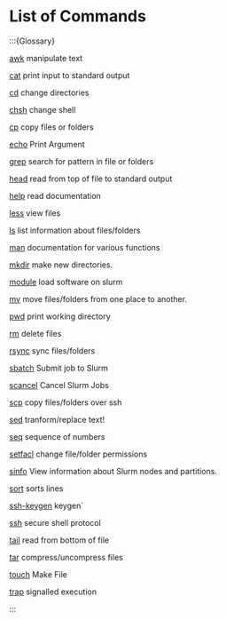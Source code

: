 # List of Commands

:::{Glossary}

[awk](./commands/awk)
     manipulate text


[cat](./commands/cat)
     print input to standard output


[cd](./commands/cd)
     change directories


[chsh](./commands/chsh)
     change shell


[cp](./commands/cp)
     copy files or folders


[echo](./commands/echo)
     Print Argument


[grep](./commands/grep)
     search for pattern in file or folders


[head](./commands/head)
     read from top of file to standard output


[help](./commands/help)
     read documentation


[less](./commands/less)
     view files


[ls](./commands/ls)
     list information about files/folders 


[man](./commands/man)
     documentation for various functions 


[mkdir](./commands/mkdir)
     make new directories.


[module](./commands/module)
     load software on slurm


[mv](./commands/mv)
     move files/folders from one place to another.


[pwd](./commands/pwd)
     print working directory


[rm](./commands/rm)
     delete files


[rsync](./commands/rsync)
     sync files/folders 


[sbatch](./commands/sbatch)
     Submit job to Slurm


[scancel](./commands/scancel)
     Cancel Slurm Jobs


[scp](./commands/scp)
     copy files/folders over ssh


[sed](./commands/sed)
     tranform/replace text!


[seq](./commands/seq)
     sequence of numbers


[setfacl](./commands/setfacl)
     change file/folder permissions 


[sinfo](./commands/sinfo)
     View information about Slurm nodes and partitions.


[sort](./commands/sort)
     sorts lines


[ssh-keygen](./commands/ssh-keygen)
    keygen` 


[ssh](./commands/ssh)
     secure shell protocol


[tail](./commands/tail)
     read from bottom of file


[tar](./commands/tar)
     compress/uncompress files


[touch](./commands/touch)
     Make File


[trap](./commands/trap)
     signalled execution


:::
